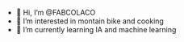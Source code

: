 - 👋 Hi, I’m @FABCOLACO
- 👀 I’m interested in montain bike and cooking
- 🌱 I’m currently learning IA and machine learning

<!---
FABCOLACO/FABCOLACO is a ✨ special ✨ repository because its `README.md` (this file) appears on your GitHub profile.
You can click the Preview link to take a look at your changes.
--->
